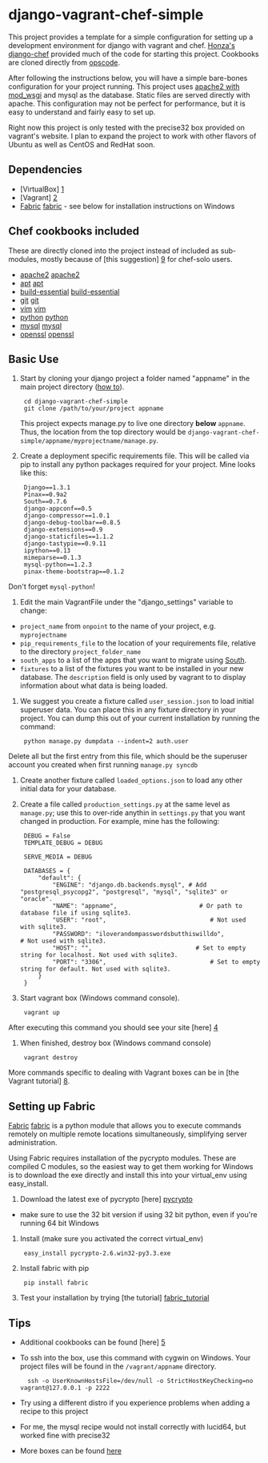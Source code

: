 django-vagrant-chef-simple
==========================

This project provides a template for a simple configuration for setting up a development environment for django with vagrant and chef.  [Honza's django-chef][0] provided much of the code for starting this project.  Cookbooks are cloned directly from [opscode][cookbooks]. 

After following the instructions below, you will have a simple bare-bones configuration for your project running.  This project uses [apache2 with mod_wsgi][django_apache_modwsgi] and mysql as the database.  Static files are served directly with apache.  This configuration may not be perfect for performance, but it is easy to understand and fairly easy to set up.

Right now this project is only tested with the precise32 box provided on vagrant's website.  I plan to expand the project to work with other flavors of Ubuntu as well as CentOS and RedHat soon.

Dependencies
---------------

  - [VirtualBox] [1]
  - [Vagrant] [2]
  - [Fabric] [fabric] - see below for installation instructions on Windows


Chef cookbooks included
---------------
These are directly cloned into the project instead of included as sub-modules, mostly because of [this suggestion] [9] for chef-solo users.

  - [apache2] [apache2]
  - [apt] [apt]
  - [build-essential] [build-essential]
  - [git] [git]
  - [vim] [vim]
  - [python] [python]
  - [mysql] [mysql]
  - [openssl] [openssl]


Basic Use
---------------
  
1. Start by cloning your django project a folder named "appname" in the main project directory ([how to][7]).

        cd django-vagrant-chef-simple
        git clone /path/to/your/project appname

   This project expects manage.py to live one directory __below__ `appname`.  Thus, the location from the top directory would be `django-vagrant-chef-simple/appname/myprojectname/manage.py`.

1. Create a deployment specific requirements file.  This will be called via pip to install any python packages required for your project.  Mine looks like this:

        Django==1.3.1
        Pinax==0.9a2
        South==0.7.6
        django-appconf==0.5
        django-compressor==1.0.1
        django-debug-toolbar==0.8.5
        django-extensions==0.9
        django-staticfiles==1.1.2
        django-tastypie==0.9.11
        ipython==0.13
        mimeparse==0.1.3
        mysql-python==1.2.3
        pinax-theme-bootstrap==0.1.2

  Don't forget `mysql-python`!
        
1. Edit the main VagrantFile under the "django_settings" variable to change: 
  * `project_name` from `onpoint` to the name of your project, e.g. `myprojectname`
  * `pip_requirements_file` to the location of your requirements file, relative to the directory `project_folder_name`
  * `south_apps` to a list of the apps that you want to migrate using [South][south].
  * `fixtures` to a list of the fixtures you want to be installed in your new database.  The `description` field is only used by vagrant to to display information about what data is being loaded.  

1. We suggest you create a fixture called `user_session.json` to load initial superuser data.  You can place this in any fixture directory in your project.  You can dump this out of your current installation by running the command:

        python manage.py dumpdata --indent=2 auth.user

  Delete all but the first entry from this file, which should be the superuser account you created when first running `manage.py syncdb`
        
1. Create another fixture called `loaded_options.json` to load any other initial data for your database.

1. Create a file called `production_settings.py` at the same level as `manage.py`; use this to over-ride anythin in `settings.py` that you want changed in production.  For example, mine has the following:

        DEBUG = False
        TEMPLATE_DEBUG = DEBUG
        
        SERVE_MEDIA = DEBUG
        
        DATABASES = {
            "default": {
                "ENGINE": "django.db.backends.mysql", # Add "postgresql_psycopg2", "postgresql", "mysql", "sqlite3" or "oracle".
                "NAME": "appname",                       # Or path to database file if using sqlite3.
                "USER": "root",                             # Not used with sqlite3.
                "PASSWORD": "iloverandompasswordsbutthiswilldo",                         # Not used with sqlite3.
                "HOST": "",                             # Set to empty string for localhost. Not used with sqlite3.
                "PORT": "3306",                             # Set to empty string for default. Not used with sqlite3.
            }
        }

1. Start vagrant box (Windows command console).  

        vagrant up

  After executing this command you should see your site [here] [4]

1. When finished, destroy box (Windows command console)

        vagrant destroy

More commands specific to dealing with Vagrant boxes can be in [the Vagrant tutorial] [8].

Setting up Fabric
---------------

[Fabric] [fabric] is a python module that allows you to execute commands remotely on multiple remote locations simultaneously, simplifying server administration.

Using Fabric requires installation of the pycrypto modules.  These are compiled C modules, so the easiest way to get them working for Windows is to download the exe directly and install this into your virtual\_env using easy\_install.

1. Download the latest exe of pycrypto [here] [pycrypto]

 * make sure to use the 32 bit version if using 32 bit python, even if you're running 64 bit Windows

1. Install (make sure you activated the correct virtual\_env)

        easy_install pycrypto-2.6.win32-py3.3.exe    
    
1. Install fabric with pip

        pip install fabric 

1. Test your installation by trying [the tutorial] [fabric_tutorial]

        
Tips
---------------
* Additional cookbooks can be found [here] [5]
* To ssh into the box, use this command with cygwin on Windows.  Your project files will be found in the `/vagrant/appname` directory.

        ssh -o UserKnownHostsFile=/dev/null -o StrictHostKeyChecking=no vagrant@127.0.0.1 -p 2222

* Try using a different distro if you experience problems when adding a recipe to this project
 * For me, the mysql recipe would not install correctly with lucid64, but worked fine with precise32
 * More boxes can be found [here][6]
    
  [cookbooks]: https://github.com/opscode-cookbooks/
  [pycrypto]: http://www.voidspace.org.uk/python/modules.shtml#pycrypto
  [fabric]: http://docs.fabfile.org/en/1.5/index.html
  [fabric_tutorial]: http://docs.fabfile.org/en/1.5/tutorial.html

  [apache2]: https://github.com/opscode-cookbooks/apache2.git
  [apt]: https://github.com/opscode-cookbooks/apt.git
  [south]: http://south.readthedocs.org/en/latest/index.html
  [build-essential]: https://github.com/opscode-cookbooks/build-essential.git
  [git]: https://github.com/opscode-cookbooks/git.git
  [vim]: https://github.com/opscode-cookbooks/vim.git
  [python]: https://github.com/opscode-cookbooks/python.git
  [mysql]: https://github.com/opscode-cookbooks/mysql.git
  [openssl]: https://github.com/opscode-cookbooks/openssl.git
  [django_apache_modwsgi]: https://docs.djangoproject.com/en/1.4/howto/deployment/wsgi/modwsgi/
  
  [0]: https://github.com/honza/django-chef
  [1]: https://www.virtualbox.org/wiki/Downloads
  [2]: http://vagrantup.com/
  [4]: http://localhost:8070/
  [5]: https://github.com/opscode-cookbooks/
  [6]: https://github.com/mitchellh/vagrant/wiki/Available-Vagrant-Boxes
  [7]: http://stackoverflow.com/questions/651038/how-do-you-clone-a-git-repository-into-a-specific-folder
  [8]: http://vagrantup.com/v1/docs/getting-started/teardown.html
  [9]: http://stackoverflow.com/questions/8941034/provisioning-vagrant-w-chef
